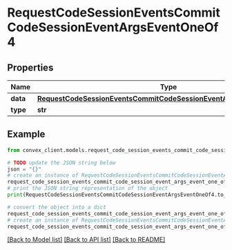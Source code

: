 # RequestCodeSessionEventsCommitCodeSessionEventArgsEventOneOf4


## Properties

Name | Type | Description | Notes
------------ | ------------- | ------------- | -------------
**data** | [**RequestCodeSessionEventsCommitCodeSessionEventArgsEventOneOf4Data**](RequestCodeSessionEventsCommitCodeSessionEventArgsEventOneOf4Data.md) |  | 
**type** | **str** |  | 

## Example

```python
from convex_client.models.request_code_session_events_commit_code_session_event_args_event_one_of4 import RequestCodeSessionEventsCommitCodeSessionEventArgsEventOneOf4

# TODO update the JSON string below
json = "{}"
# create an instance of RequestCodeSessionEventsCommitCodeSessionEventArgsEventOneOf4 from a JSON string
request_code_session_events_commit_code_session_event_args_event_one_of4_instance = RequestCodeSessionEventsCommitCodeSessionEventArgsEventOneOf4.from_json(json)
# print the JSON string representation of the object
print(RequestCodeSessionEventsCommitCodeSessionEventArgsEventOneOf4.to_json())

# convert the object into a dict
request_code_session_events_commit_code_session_event_args_event_one_of4_dict = request_code_session_events_commit_code_session_event_args_event_one_of4_instance.to_dict()
# create an instance of RequestCodeSessionEventsCommitCodeSessionEventArgsEventOneOf4 from a dict
request_code_session_events_commit_code_session_event_args_event_one_of4_from_dict = RequestCodeSessionEventsCommitCodeSessionEventArgsEventOneOf4.from_dict(request_code_session_events_commit_code_session_event_args_event_one_of4_dict)
```
[[Back to Model list]](../README.md#documentation-for-models) [[Back to API list]](../README.md#documentation-for-api-endpoints) [[Back to README]](../README.md)



